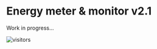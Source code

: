 Energy meter & monitor v2.1
===========================

Work in progress...

![visitors](https://visitor-badge.glitch.me/badge?page_id=VladimirBakum.esp8266.powermeter)
